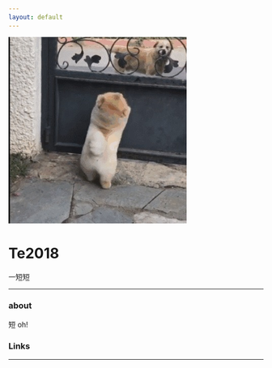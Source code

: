 ```yaml
---
layout: default
---
```


![avatar](Te2018.jpg)

# Te2018

一短短

- - -

### about

短 oh!

### Links



- - -
